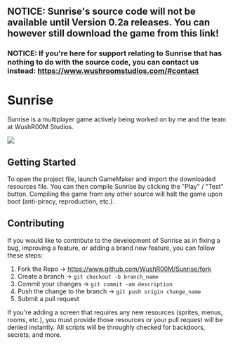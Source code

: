 ## NOTICE: Sunrise's source code will not be available until Version 0.2a releases. You can however still download the game from this link!
### NOTICE: If you're here for support relating to Sunrise that has nothing to do with the source code, you can contact us instead: https://www.wushroomstudios.com/#contact

# Sunrise
Sunrise is a multiplayer game actively being worked on by me and the team at WushR00M Studios.

![](https://pride-badges.pony.workers.dev/static/v1?label=transware&labelColor=%23555&stripeWidth=8&stripeColors=5BCEFA%2CF5A9B8%2CFFFFFF%2CF5A9B8%2C5BCEFA)

## Getting Started
To open the project file, launch GameMaker and import the downloaded resources file. You can then compile Sunrise by clicking the "Play" / "Test" button. Compiling the game from any other source will halt the game upon boot (anti-piracy, reproduction, etc.).

## Contributing
If you would like to contribute to the development of Sunrise as in fixing a bug, improving a feature, or adding a brand new feature, you can follow these steps:
1. Fork the Repo -> https://www.github.com/WushR00M/Sunrise/fork
2. Create a branch -> ```git checkout -b branch_name```
3. Commit your changes -> ```git commit -am description```
4. Push the change to the branch -> ```git push origin change_name```
5. Submit a pull request

If you're adding a screen that requires any new resources (sprites, menus, rooms, etc.), you must provide those resources or your pull request will be denied instantly. All scripts will be throughly checked for backdoors, secrets, and more.
